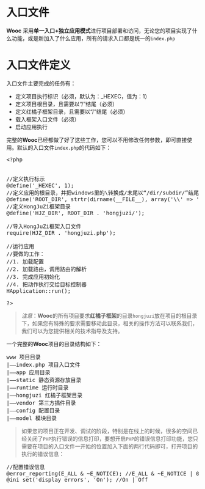 # 入口文件
**Wooc** 采用**单一入口+独立应用模式**进行项目部署和访问，无论您的项目实现了什么功能，或是新加入了什么应用，所有的请求入口都是统一的`index.php`

# 入口文件定义
入口文件主要完成的任务有：
* 定义项目执行标识（必须，默认为：_HEXEC，值为：1）
* 定义项目根目录，且需要以“/”结尾（必须）
* 定义红橘子框架目录，且需要以“/”结尾（必须）
* 载入框架入口文件（必须）
* 启动应用执行

完整的**Wooc**已经都做了好了这些工作，您可以不用修改任何参数，即可直接使用。默认的入口文件`index.php`的代码如下：
<pre>&lt;?php


//定义执行标示
@define('_HEXEC', 1);
//定义应用的根目录，并把windows里的\转换成/末尾以“/dir/subdir/”结尾
@define('ROOT_DIR', strtr(dirname(__FILE__), array('\\' => '/')) . '/');
//定义HongJuZi框架目录
@define('HJZ_DIR', ROOT_DIR . 'hongjuzi/');

//导入HongJuZi框架入口文件
require(HJZ_DIR . 'hongjuzi.php');

//运行应用
//要做的工作：
//1. 加载配置
//2. 加载路由，调用路由的解析
//3. 完成应用初始化
//4. 把动作执行交给目标控制器 
HApplication::run();

?&gt;</pre>

> *注意*：**Wooc**的所有项目要求**红橘子框架**的目录`hongjuzi`放在项目的根目录下，如果您有特殊的要求需要移动此目录，相关的操作方法可以联系我们，我们可以为您提供相关的技术指导及支持。

一个完整的**Wooc**项目的目录结构如下：
<pre>www 项目目录
|——index.php 项目入口文件
|——app 应用目录
|——static 静态资源存放目录
|——runtime 运行时目录
|——hongjuzi 红橘子框架目录
|——vendor 第三方插件目录
|——config 配置目录
|——model 模块目录
</pre>

> 如果您的项目正在开发、调试的阶段，特别是在线上的时候，很多的空间已经关闭了`PHP`执行错误的信息打印，要想开启`PHP`的错误信息打印功能，您只需要在项目的入口文件一开始的位置加入下面的两行代码即可，打开项目的执行的错误信息：

<pre>//配置错误信息
@error_reporting(E_ALL & ~E_NOTICE); //E_ALL & ~E_NOTICE | 0
@ini_set('display_errors', 'On'); //On | Off</pre>
